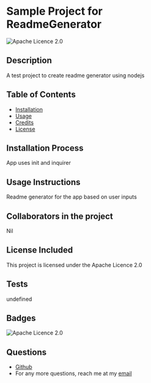 # Sample Project for ReadmeGenerator
  ![Apache Licence 2.0](https://img.shields.io/badge/license-Apache-green)
  ## Description 
  A test project to create readme generator using nodejs
  
  ## Table of Contents
  
  * [Installation](#installation)
  * [Usage](#usage)
  * [Credits](#credits)
  * [License](#license)
  
  
  ## Installation Process
  
  App uses init and inquirer
  
  ## Usage Instructions
  
  Readme generator for the app based on user inputs
  
  ## Collaborators in the project
  
 Nil
  
  ## License Included
  
  This project is licensed under the Apache Licence 2.0

  ## Tests
  
  undefined
  
  ## Badges
  
  ![Apache Licence 2.0](https://img.shields.io/badge/license-Apache-green)
  ## Questions
  
  * [Github](https://github.com/Fake@github.com)
  * For any more questions, reach me at my [email](Fake@email.com)
  

  
 
